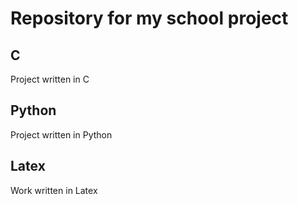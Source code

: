 # Repository for my school project

## C
Project written in C

## Python
Project written in Python

## Latex
Work written in Latex
